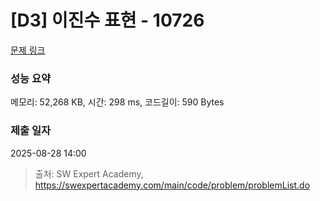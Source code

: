 # [D3] 이진수 표현 - 10726 

[문제 링크](https://swexpertacademy.com/main/code/problem/problemDetail.do?contestProbId=AXRSXf_a9qsDFAXS) 

### 성능 요약

메모리: 52,268 KB, 시간: 298 ms, 코드길이: 590 Bytes

### 제출 일자

2025-08-28 14:00



> 출처: SW Expert Academy, https://swexpertacademy.com/main/code/problem/problemList.do